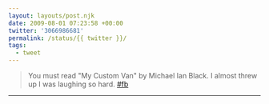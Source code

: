```yaml
---
layout: layouts/post.njk
date: 2009-08-01 07:23:58 +00:00
twitter: '3066986681'
permalink: /status/{{ twitter }}/
tags: 
  - tweet
---
```


> You must read "My Custom Van" by Michael Ian Black. I almost threw up I was laughing so hard. [#fb](https://twitter.com/hashtag/fb)

---

